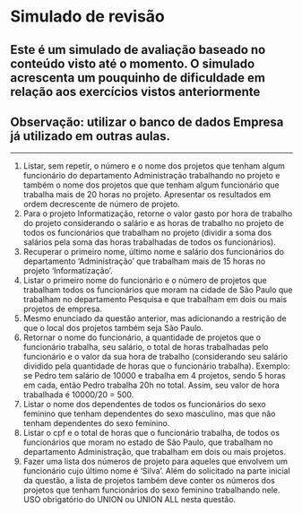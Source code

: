 # Simulado de revisão 
## Este é um simulado de avaliação baseado no conteúdo visto até o momento. O simulado acrescenta um pouquinho de dificuldade em relação aos exercícios vistos anteriormente
## Observação: utilizar o banco de dados Empresa já utilizado em outras aulas.
<hr>

1) Listar, sem repetir, o número e o nome dos projetos que tenham algum funcionário do departamento Administração trabalhando no projeto e também o nome dos projetos que que tenham algum funcionário que trabalha mais de 20 horas no projeto. Apresentar os resultados em ordem decrescente de número de projeto.
2) Para o projeto Informatização, retorne o valor gasto por hora de trabalho do projeto
considerando o salário e as horas de trabalho no projeto de todos os funcionários que
trabalham no projeto (dividir a soma dos salários pela soma das horas trabalhadas de todos os
funcionários).
3) Recuperar o primeiro nome, último nome e salário dos funcionários do departamento
‘Administração’ que trabalham mais de 15 horas no projeto ‘Informatização’.
4) Listar o primeiro nome do funcionário e o número de projetos que trabalham todos os
funcionários que moram na cidade de São Paulo que trabalham no departamento Pesquisa e
que trabalham em dois ou mais projetos de empresa.
5) Mesmo enunciado da questão anterior, mas adicionando a restrição de que o local dos
projetos também seja São Paulo.
6) Retornar o nome do funcionário, a quantidade de projetos que o funcionário trabalha, seu
salário, o total de horas trabalhadas pelo funcionário e o valor da sua hora de trabalho
(considerando seu salário dividido pela quantidade de horas que o funcionário trabalha).
Exemplo: se Pedro tem salário de 10000 e trabalha em 4 projetos, sendo 5 horas em cada,
então Pedro trabalha 20h no total. Assim, seu valor de hora trabalhada é 10000/20 = 500.
7) Listar o nome dos dependentes de todos os funcionários do sexo feminino que tenham
dependentes do sexo masculino, mas que não tenham dependentes do sexo feminino.
8) Listar o cpf e o total de horas que o funcionário trabalha, de todos os funcionários que
moram no estado de São Paulo, que trabalham no departamento Administração, que
trabalham em dois ou mais projetos.
9) Fazer uma lista dos números de projeto para aqueles que envolvem um funcionário cujo
último nome é ‘Silva’. Além do solicitado na parte inicial da questão, a lista de projetos
também deve conter os números dos projetos que tenham funcionários do sexo feminino
trabalhando nele. USO obrigatório do UNION ou UNION ALL nesta questão.